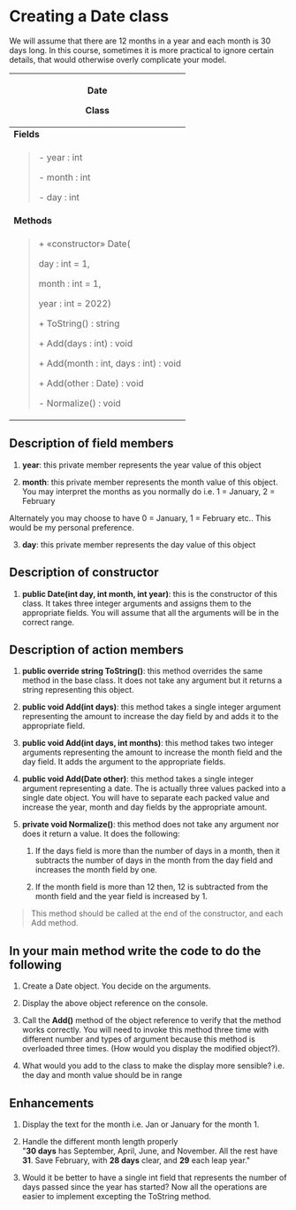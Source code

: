 # Creating a Date class

We will assume that there are 12 months in a year and each month is 30
days long. In this course, sometimes it is more practical to ignore
certain details, that would otherwise overly complicate your model.

<table>
<colgroup>
<col style="width: 100%" />
</colgroup>
<thead>
<tr class="header">
<th><p><strong>Date</strong></p>
<p>Class</p></th>
</tr>
</thead>
<tbody>
<tr class="odd">
<td><strong>Fields</strong></td>
</tr>
<tr class="even">
<td><blockquote>
<p>- year : int</p>
<p>- month : int</p>
<p>- day : int</p>
</blockquote></td>
</tr>
<tr class="odd">
<td><strong>Methods</strong></td>
</tr>
<tr class="even">
<td><blockquote>
<p>+ «constructor» Date(</p>
<p>day : int = 1,</p>
<p>month : int = 1,</p>
<p>year : int = 2022)</p>
<p>+ ToString() : string</p>
<p>+ Add(days : int) : void</p>
<p>+ Add(month : int, days : int) : void</p>
<p>+ Add(other : Date) : void</p>
<p>- Normalize() : void</p>
</blockquote></td>
</tr>
</tbody>
</table>

## Description of field members

1. **year**: this private member represents the year value of this
   object

2. **month**: this private member represents the month value of this
   object. You may interpret the months as you normally do i.e. 1 =
   January, 2 = February

Alternately you may choose to have 0 = January, 1 = February etc.. This
would be my personal preference.

3. **day**: this private member represents the day value of this object

## Description of constructor

1. **<span class="mark">public Date(int day, int month, int
   year)</span>**: this is the constructor of this class. It takes
   three integer arguments and assigns them to the appropriate fields.
   You will assume that all the arguments will be in the correct range.

## Description of action members

1. **<span class="mark">public override string</span> ToString()**:
   this method overrides the same method in the base class. It does not
   take any argument but it returns a string representing this object.

2. **<span class="mark">public void Add(int days)</span>**: this method
   takes a single integer argument representing the amount to increase
   the day field by and adds it to the appropriate field.

3. **<span class="mark">public void Add(int days, int months)</span>**:
   this method takes two integer arguments representing the amount to
   increase the month field and the day field. It adds the argument to
   the appropriate fields.

4. **<span class="mark">public void Add(Date other)</span>**: this
   method takes a single integer argument representing a date. The is
   actually three values packed into a single date object. You will
   have to separate each packed value and increase the year, month and
   day fields by the appropriate amount.

5. **<span class="mark">private void Normalize()</span>**: this method
   does not take any argument nor does it return a value. It does the
   following:

   1. If the days field is more than the number of days in a month,
      then it subtracts the number of days in the month from the day
      field and increases the month field by one.

   2. If the month field is more than 12 then, 12 is subtracted from
      the month field and the year field is increased by 1.

> This method should be called at the end of the constructor, and each
> Add method.

## In your main method write the code to do the following

1. Create a Date object. You decide on the arguments.

2. Display the above object reference on the console.

3. Call the **Add()** method of the object reference to verify that the
   method works correctly. You will need to invoke this method three
   time with different number and types of argument because this method
   is overloaded three times. (How would you display the modified
   object?).

4. What would you add to the class to make the display more sensible?
   i.e. the day and month value should be in range

## Enhancements

1. Display the text for the month i.e. Jan or January for the month 1.

2. Handle the different month length properly  
   "**30 days** has September, April, June, and November. All the rest
   have **31**. Save February, with **28 days** clear, and **29** each
   leap year."

3. Would it be better to have a single int field that represents the
   number of days passed since the year has started? Now all the
   operations are easier to implement excepting the ToString method.
